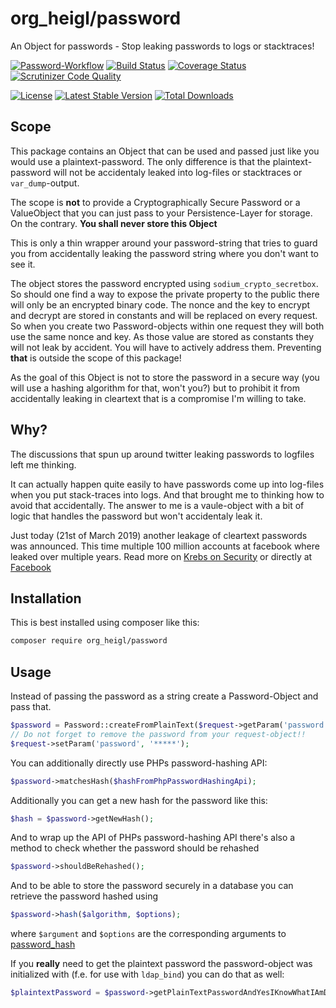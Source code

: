 # org_heigl/password

An Object for passwords - Stop leaking passwords to logs or stacktraces!

[![Password-Workflow](https://github.com/heiglandreas/password/workflows/Password-Workflow/badge.svg)](https://github.com/heiglandreas/password/actions)
[![Build Status](https://travis-ci.org/heiglandreas/password.svg?branch=master)](https://travis-ci.org/heiglandreas/password)
[![Coverage Status](https://coveralls.io/repos/github/heiglandreas/password/badge.svg)](https://coveralls.io/github/heiglandreas/password)
[![Scrutinizer Code Quality](https://scrutinizer-ci.com/g/heiglandreas/password/badges/quality-score.png?b=master)](https://scrutinizer-ci.com/g/heiglandreas/password/?branch=master)

[![License](https://poser.pugx.org/org_heigl/password/license)](https://packagist.org/packages/org_heigl/password)
[![Latest Stable Version](https://poser.pugx.org/org_heigl/password/v/stable)](https://packagist.org/packages/org_heigl/password)
[![Total Downloads](https://poser.pugx.org/org_heigl/password/downloads)](https://packagist.org/packages/org_heigl/password)


## Scope

This package contains an Object that can be used and passed just like you would
use a plaintext-password. The only difference is that the plaintext-password will not
be accidentaly leaked into log-files or stacktraces or `var_dump`-output.

The scope is **not** to provide a Cryptographically Secure Password or a ValueObject
that you can just pass to your Persistence-Layer for storage. On the contrary. **You shall
never store this Object**

This is only a thin wrapper around your password-string that tries to guard you from
accidentally leaking the password string where you don't want to see it.

The object stores the password encrypted using `sodium_crypto_secretbox`. So should one
find a way to expose the private property to the public there will only be an encrypted
binary code. The nonce and the key to encrypt and decrypt are stored in constants and
will be replaced on every request. So when you create two Password-objects within one
request they will both use the same nonce and key. As those value are stored as constants
they will not leak by accident. You will have to actively address them. Preventing **that**
is outside the scope of this package!

As the goal of this Object is not to store the password in a secure way (you will
use a hashing algorithm for that, won't you?) but to prohibit it from accidentally
leaking in cleartext that is a compromise I'm willing to take.

## Why?

The discussions that spun up around twitter leaking passwords to logfiles left me thinking.

It can actually happen quite easily to have passwords come up into log-files when
you put stack-traces into logs. And that brought me to thinking how to avoid that
accidentally. The answer to me is a vaule-object with a bit of logic that handles the password but
won't accidentaly leak it.

Just today (21st of March 2019) another leakage of cleartext passwords was 
announced. This time multiple 100 million accounts at facebook where leaked over multiple years.
Read more on [Krebs on Security](https://krebsonsecurity.com/2019/03/facebook-stored-hundreds-of-millions-of-user-passwords-in-plain-text-for-years/) or directly at [Facebook](https://newsroom.fb.com/news/2019/03/keeping-passwords-secure/)

## Installation

This is best installed using composer like this:

```bash
composer require org_heigl/password
```

## Usage

Instead of passing the password as a string create a Password-Object and pass that.

```php
$password = Password::createFromPlainText($request->getParam('password'));
// Do not forget to remove the password from your request-object!!
$request->setParam('password', '*****');
```

You can additionally directly use PHPs password-hashing API:

```php
$password->matchesHash($hashFromPhpPasswordHashingApi);
```

Additionally you can get a new hash for the password like this:

```php
$hash = $password->getNewHash();
```

And to wrap up the API of PHPs password-hashing API there's also a method to check
whether the password should be rehashed

```php
$password->shouldBeRehashed();
```

And to be able to store the password securely in a database you can retrieve the password hashed
using

```php
$password->hash($algorithm, $options);
```

where `$argument` and `$options` are the corresponding arguments to 
[password_hash](https://php.net/password_hash)

If you **really** need to get the plaintext password the password-object was initialized with
(f.e. for use with ```ldap_bind```) you can do that as well:

```php
$plaintextPassword = $password->getPlainTextPasswordAndYesIKnowWhatIAmDoingHere();
```


